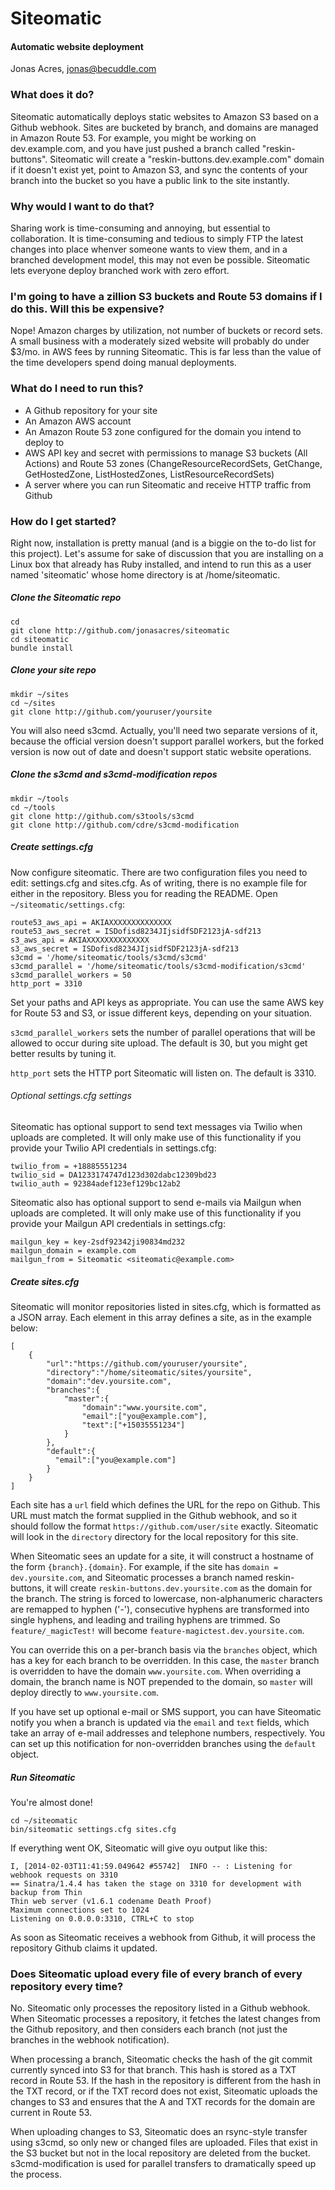 # Siteomatic
#### Automatic website deployment
Jonas Acres, jonas@becuddle.com

### What does it do?
Siteomatic automatically deploys static websites to Amazon S3 based on a Github webhook. Sites are bucketed by branch, and domains are managed in Amazon Route 53. For example, you might be working on dev.example.com, and you have just pushed a branch called "reskin-buttons". Siteomatic will create a "reskin-buttons.dev.example.com" domain if it doesn't exist yet, point to Amazon S3, and sync the contents of your branch into the bucket so you have a public link to the site instantly.

### Why would I want to do that?
Sharing work is time-consuming and annoying, but essential to collaboration. It is time-consuming and tedious to simply FTP the latest changes into place whenver someone wants to view them, and in a branched development model, this may not even be possible. Siteomatic lets everyone deploy branched work with zero effort.

### I'm going to have a zillion S3 buckets and Route 53 domains if I do this. Will this be expensive?
Nope! Amazon charges by utilization, not number of buckets or record sets. A small business with a moderately sized website will probably do under $3/mo. in AWS fees by running Siteomatic. This is far less than the value of the time developers spend doing manual deployments.

### What do I need to run this?
* A Github repository for your site
* An Amazon AWS account
* An Amazon Route 53 zone configured for the domain you intend to deploy to
* AWS API key and secret with permissions to manage S3 buckets (All Actions) and Route 53 zones (ChangeResourceRecordSets, GetChange, GetHostedZone, ListHostedZones, ListResourceRecordSets)
* A server where you can run Siteomatic and receive HTTP traffic from Github

### How do I get started?
Right now, installation is pretty manual (and is a biggie on the to-do list for this project). Let's assume for sake of discussion that you are installing on a Linux box that already has Ruby installed, and intend to run this as a user named 'siteomatic' whose home directory is at /home/siteomatic.

##### Clone the Siteomatic repo
```
cd
git clone http://github.com/jonasacres/siteomatic
cd siteomatic
bundle install
```

##### Clone your site repo
```
mkdir ~/sites
cd ~/sites
git clone http://github.com/youruser/yoursite
```

You will also need s3cmd. Actually, you'll need two separate versions of it, because the official version doesn't support parallel workers, but the forked version is now out of date and doesn't support static website operations.

##### Clone the s3cmd and s3cmd-modification repos
```
mkdir ~/tools
cd ~/tools
git clone http://github.com/s3tools/s3cmd
git clone http://github.com/cdre/s3cmd-modification
```


##### Create settings.cfg
Now configure siteomatic. There are two configuration files you need to edit: settings.cfg and sites.cfg. As of writing, there is no example file for either in the repository. Bless you for reading the README. Open `~/siteomatic/settings.cfg`:

```
route53_aws_api = AKIAXXXXXXXXXXXXXX
route53_aws_secret = ISDofisd8234JIjsidfSDF2123jA-sdf213
s3_aws_api = AKIAXXXXXXXXXXXXXX
s3_aws_secret = ISDofisd8234JIjsidfSDF2123jA-sdf213
s3cmd = '/home/siteomatic/tools/s3cmd/s3cmd'
s3cmd_parallel = '/home/siteomatic/tools/s3cmd-modification/s3cmd'
s3cmd_parallel_workers = 50
http_port = 3310
```

Set your paths and API keys as appropriate. You can use the same AWS key for Route 53 and S3, or issue different keys, depending on your situation.

`s3cmd_parallel_workers` sets the number of parallel operations that will be allowed to occur during site upload. The default is 30, but you might get better results by tuning it.

`http_port` sets the HTTP port Siteomatic will listen on. The default is 3310.

###### Optional settings.cfg settings

Siteomatic has optional support to send text messages via Twilio when uploads are completed. It will only make use of this functionality if you provide your Twilio API credentials in settings.cfg:
```
twilio_from = +18885551234
twilio_sid = DA1233174747d123d302dabc12309bd23
twilio_auth = 92384adef123ef129bc12ab2
```

Siteomatic also has optional support to send e-mails via Mailgun when uploads are completed. It will only make use of this functionality if you provide your Mailgun API credentials in settings.cfg:
```
mailgun_key = key-2sdf92342ji90834md232
mailgun_domain = example.com
mailgun_from = Siteomatic <siteomatic@example.com>
```

##### Create sites.cfg

Siteomatic will monitor repositories listed in sites.cfg, which is formatted as a JSON array. Each element in this array defines a site, as in the example below:
```
[
	{
		"url":"https://github.com/youruser/yoursite",
		"directory":"/home/siteomatic/sites/yoursite",
		"domain":"dev.yoursite.com",
		"branches":{
			"master":{
				"domain":"www.yoursite.com",
				"email":["you@example.com"],
				"text":["+15035551234"]
			}
		},
		"default":{
		  "email":["you@example.com"]
		}
	}
]
```

Each site has a `url` field which defines the URL for the repo on Github. This URL must match the format supplied in the Github webhook, and so it should follow the format `https://github.com/user/site` exactly. Siteomatic will look in the `directory` directory for the local repository for this site.

When Siteomatic sees an update for a site, it will construct a hostname of the form `{branch}.{domain}`. For example, if the site has `domain = dev.yoursite.com`, and Siteomatic processes a branch named reskin-buttons, it will create `reskin-buttons.dev.yoursite.com` as the domain for the branch. The string is forced to lowercase, non-alphanumeric characters are remapped to hyphen ('-'), consecutive hyphens are transformed into single hyphens, and leading and trailing hyphens are trimmed. So `feature/_magicTest!` will become `feature-magictest.dev.yoursite.com`.

You can override this on a per-branch basis via the `branches` object, which has a key for each branch to be overridden. In this case, the `master` branch is overridden to have the domain `www.yoursite.com`. When overriding a domain, the branch name is NOT prepended to the domain, so `master` will deploy directly to `www.yoursite.com`.

If you have set up optional e-mail or SMS support, you can have Siteomatic notify you when a branch is updated via the `email` and `text` fields, which take an array of e-mail addresses and telephone numbers, respectively. You can set up this notification for non-overridden branches using the `default` object.

##### Run Siteomatic
You're almost done!
```
cd ~/siteomatic
bin/siteomatic settings.cfg sites.cfg
```

If everything went OK, Siteomatic will give oyu output like this:
```
I, [2014-02-03T11:41:59.049642 #55742]  INFO -- : Listening for webhook requests on 3310
== Sinatra/1.4.4 has taken the stage on 3310 for development with backup from Thin
Thin web server (v1.6.1 codename Death Proof)
Maximum connections set to 1024
Listening on 0.0.0.0:3310, CTRL+C to stop
```

As soon as Siteomatic receives a webhook from Github, it will process the repository Github claims it updated.

### Does Siteomatic upload every file of every branch of every repository every time?
No. Siteomatic only processes the repository listed in a Github webhook. When Siteomatic processes a repository, it fetches the latest changes from the Github repository, and then considers each branch (not just the branches in the webhook notification).

When processing a branch, Siteomatic checks the hash of the git commit currently synced into S3 for that branch. This hash is stored as a TXT record in Route 53. If the hash in the repository is different from the hash in the TXT record, or if the TXT record does not exist, Siteomatic uploads the changes to S3 and ensures that the A and TXT records for the domain are current in Route 53.

When uploading changes to S3, Siteomatic does an rsync-style transfer using s3cmd, so only new or changed files are uploaded. Files that exist in the S3 bucket but not in the local repository are deleted from the bucket. s3cmd-modification is used for parallel transfers to dramatically speed up the process.
